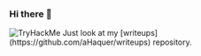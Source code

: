 ### Hi there 👋
 <img src="https://tryhackme-badges.s3.amazonaws.com/aHaquer.png" alt="TryHackMe">
Just look at my [writeups](https://github.com/aHaquer/writeups) repository.
